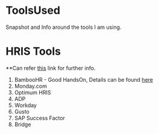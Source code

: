 # ToolsUsed
Snapshot and Info around the tools I am using.

# HRIS Tools
**Can refer [this](https://www.indeed.com/recruitment/c/info/hris-software-tools) link for further info.
1. BambooHR - Good HandsOn, Details can be found [here](/BambooHR)
2. Monday.com
3. Optimum HRIS
4. ADP
5. Workday
6. Gusto
7. SAP Success Factor
8. Bridge
